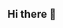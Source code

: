 ## Hi there 👋

<!--
**sidp067/sidp067** is a ✨ _special_ ✨ repository because its `README.md` (this file) appears on your GitHub profile.

Here are some ideas to get you started:

- 🔭 I’m currently working on creat
- 🌱 I’m currently learning: CS for the first time! I did a little bit of scratch in middle school coding, then php and css in high school for IB digital design.
- 🤔 I’m looking for help with everything related to coding... I get frustrated with bugs easily.
- 💬 Ask me about: anything product design or art related!
- 😄 Pronouns: ... she/ her
-->
